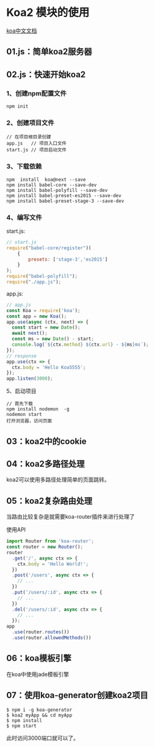 # Koa2 模块的使用

[koa中文文档](https://github.com/guo-yu/koa-guide)

## 01.js：简单koa2服务器

## 02.js：快速开始koa2

### 1、创建npm配置文件

```npm
npm init
```

### 2、创建项目文件

```
// 在项目根目录创建
app.js   // 项目入口文件
start.js // 项目启动文件
```

### 3、下载依赖

```npm
npm  install  koa@next --save
npm install babel-core --save-dev
npm install babel-polyfill --save-dev
npm install babel-preset-es2015 --save-dev
npm install babel-preset-stage-3 --save-dev
```

### 4、编写文件

start.js:

```javascript
// start.js
require("babel-core/register")(
    {
        presets: ['stage-3','es2015']
    }
);
require("babel-polyfill");
require("./app.js");
```

app.js:

```javascript
// app.js
const Koa = require('koa');
const app = new Koa();
app.use(async (ctx, next) => {
  const start = new Date();
  await next();
  const ms = new Date() - start;
  console.log(`${ctx.method} ${ctx.url} - ${ms}ms`);
});
// response
app.use(ctx => {
  ctx.body = 'Hello Koa5555';
});
app.listen(3000);
```

5、启动项目

```npm
// 首先下载
npm install nodemon  -g
nodemon start
打开浏览器，访问页面
```

## 03：koa2中的cookie

## 04：koa2多路径处理

koa2可以使用多路径处理简单的页面跳转。

## 05：koa2复杂路由处理

当路由比较复杂是就需要koa-router插件来进行处理了

使用API

```javascript
import Router from 'koa-router';
const router = new Router();
router
  .get('/', async ctx => {
    ctx.body = 'Hello World!';
  })
  .post('/users', async ctx => {
    // ... 
  })
  .put('/users/:id', async ctx => {
    // ... 
  })
  .del('/users/:id', async ctx => {
    // ... 
  });
app
  .use(router.routes())
  .use(router.allowedMethods())
```

## 06：koa模板引擎

在koa中使用jade模板引擎

## 07：使用koa-generator创建koa2项目

```npm
$ npm i -g koa-generator 
$ koa2 myApp && cd myApp
$ npm install
$ npm start
```
此时访问3000端口就可以了。